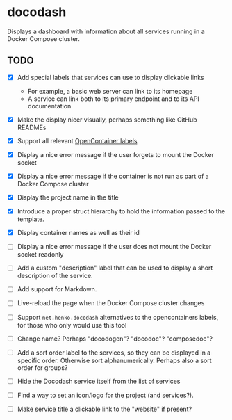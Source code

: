 # docodash

Displays a dashboard with information about all services running in a Docker Compose cluster. 

## TODO

- [x] Add special labels that services can use to display clickable links
  - For example, a basic web server can link to its homepage
  - A service can link both to its primary endpoint and to its API documentation
- [x] Make the display nicer visually, perhaps something like GitHub READMEs
- [x] Support all relevant [OpenContainer labels](https://github.com/opencontainers/image-spec/blob/main/annotations.md)
- [x] Display a nice error message if the user forgets to mount the Docker socket
- [x] Display a nice error message if the container is not run as part of a Docker Compose cluster
- [x] Display the project name in the title
- [x] Introduce a proper struct hierarchy to hold the information passed to the template.
- [x] Display container names as well as their id
- [ ] Display a nice error message if the user does not mount the Docker socket readonly
- [ ] Add a custom "description" label that can be used to display a short description of the service.
- [ ] Add support for Markdown.
- [ ] Live-reload the page when the Docker Compose cluster changes
- [ ] Support `net.henko.docodash` alternatives to the opencontainers labels, for those who only would use this tool
- [ ] Change name? Perhaps "docodogen"? "docodoc"? "composedoc"?
- [ ] Add a sort order label to the services, so they can be displayed in a specific order. Otherwise sort alphanumerically. Perhaps also a sort order for groups?
- [ ] Hide the Docodash service itself from the list of services
- [ ] Find a way to set an icon/logo for the project (and services?).
- [ ] Make service title a clickable link to the "website" if present?

